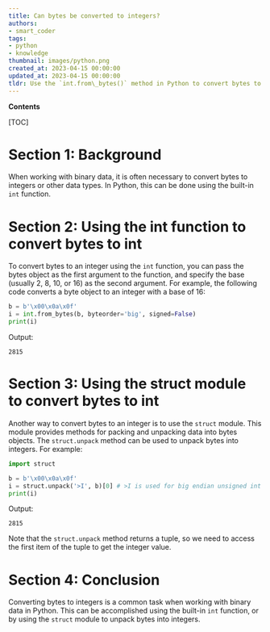 ```yaml
---
title: Can bytes be converted to integers?
authors:
- smart_coder
tags:
- python
- knowledge
thumbnail: images/python.png
created_at: 2023-04-15 00:00:00
updated_at: 2023-04-15 00:00:00
tldr: Use the `int.from\_bytes()` method in Python to convert bytes to an integer.
---
```


**Contents**

[TOC]

# Section 1: Background

When working with binary data, it is often necessary to convert bytes to integers or other data types. In Python, this can be done using the built-in `int` function.

# Section 2: Using the int function to convert bytes to int

To convert bytes to an integer using the `int` function, you can pass the bytes object as the first argument to the function, and specify the base (usually 2, 8, 10, or 16) as the second argument. For example, the following code converts a byte object to an integer with a base of 16:

```python
b = b'\x00\x0a\x0f'
i = int.from_bytes(b, byteorder='big', signed=False)
print(i)
```

Output:
```
2815
```

# Section 3: Using the struct module to convert bytes to int

Another way to convert bytes to an integer is to use the `struct` module. This module provides methods for packing and unpacking data into bytes objects. The `struct.unpack` method can be used to unpack bytes into integers. For example:

```python
import struct

b = b'\x00\x0a\x0f'
i = struct.unpack('>I', b)[0] # >I is used for big endian unsigned int
print(i)
```

Output:
```
2815
```

Note that the `struct.unpack` method returns a tuple, so we need to access the first item of the tuple to get the integer value.

# Section 4: Conclusion

Converting bytes to integers is a common task when working with binary data in Python. This can be accomplished using the built-in `int` function, or by using the `struct` module to unpack bytes into integers.
